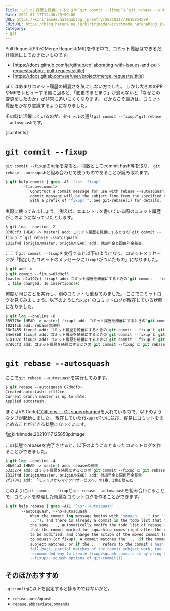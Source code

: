 ```yaml
---
Title: コミット履歴を綺麗にするときの`git commit --fixup`と`git rebase --autosquash`
Date: 2021-01-17T12:36:29+09:00
URL: https://kiririmode.hatenablog.jp/entry/20210117/1610854589
EditURL: https://blog.hatena.ne.jp/kiririmode/kiririmode.hatenablog.jp/atom/entry/26006613679396076
Category:
- git
---
```


Pull Request(PR)やMerge Request(MR)を作る中で、コミット履歴はできるだけ綺麗にしておきたいものです。

- [https://docs.github.com/ja/github/collaborating-with-issues-and-pull-requests/about-pull-requests:title]
- [https://docs.gitlab.com/ee/user/project/merge_requests/:title]

ぼくはあまりコミット履歴の綺麗さを気にしない方でした。
しかし大きめのPRやMRをレビューする側に回ると、「変更のまとまり」が追えないと「なぜこの変更をしたのか」が非常に追いにくくなります。
だからこそ最近は、コミット履歴をかなり意識するようになりました。

その時に活躍しているのが、タイトルの通り`git commit --fixup`と`git rebase --autosquash`です。

[:contents]

# `git commit --fixup`

`git commit --fixup`のhelpを見ると、引数としてcommit hash等を取り、
`git rebase --autosqush`と組み合わせて使うものであることが読み取れます。

```tcsh
$ git help commit | grep -A3 '^\s*--fixup'
       --fixup=<commit>
           Construct a commit message for use with rebase --autosquash. The
           commit message will be the subject line from the specified commit
           with a prefix of "fixup! ". See git-rebase(1) for details.
```

実際に使ってみましょう。
例えば、本エントリを書いている際のコミット履歴がこのようになっていたとします。

```
$ git log --oneline -2
07d0cf3 (HEAD -> master) add: コミット履歴を綺麗にするときの`git commit --fixup`と`git rebase --autosquash`
1312f4d (origin/master, origin/HEAD) add: 付加年金と国民年金基金
```

ここで`git commit --fixup`を実行すると以下のようになり、コミットメッセージが「指定したコミットのメッセージに`fixup!`がついたもの」になりました。

```tcsh
$ git add -u
$ git commit --fixup=07d0cf3
[master a1a197c] fixup! add: コミット履歴を綺麗にするときの`git commit --fixup`と`git rebase --autosquash`
 1 file changed, 10 insertions(+)
```

何度か同じことを実行し、別のコミットも重ねてみました。
ここでコミットログを見てみましょう。以下のように`fixup! `のコミットログが散在している状態になりました。

```tcsh
$ git log --oneline -6
359776e (HEAD -> master) fixup! add: コミット履歴を綺麗にするときの`git commit --fixup`と`git rebase --autosquash`
f021fcb add: rebaseの説明
58c7455 fixup! add: コミット履歴を綺麗にするときの`git commit --fixup`と`git rebase --autosquash`
64e68b0 fixup! add: コミット履歴を綺麗にするときの`git commit --fixup`と`git rebase --autosquash`
a1a197c fixup! add: コミット履歴を綺麗にするときの`git commit --fixup`と`git rebase --autosquash`
07d0cf3 add: コミット履歴を綺麗にするときの`git commit --fixup`と`git rebase --autosquash`
```

# `git rebase --autosquash`

ここで`git rebase --autosquash`を実行してみます。

```tcsh
$ git rebase --autosquash 07d0cf3~
Created autostash: cf1f2ce
Current branch master is up to date.
Applied autostash.
```

ぼくはVS Codeに[GitLens — Git supercharged](https://marketplace.visualstudio.com/items?itemName=eamodio.gitlens)を入れているので、以下のようなタブが起動しました。
散在していた`fixup!`が1つに並び、容易にコミットをまとめることができる状態になっています。

f:id:kiririmode:20210117125858p:image

この状態でrebaseを完了させると、以下のようにまとまったコミットログを作ることができました。

```tcsh
$ git log --oneline -4
b8b04a3 (HEAD -> master) add: rebaseの説明
5323274 add: コミット履歴を綺麗にするときの`git commit --fixup`と`git rebase --autosquash`
1312f4d (origin/master, origin/HEAD) add: 付加年金と国民年金基金
2f17841 add: 「モノリスからマイクロサービスへ」の1章、2章を読んだ
```

このように`git commit --fixup`と`git rebase --autosquash`を組み合わせることで、コミットを整理した綺麗なコミットログを作ることができます。

```tcsh
$ git help rebase | grep -A11 '^\s*--autosquash'
       --autosquash, --no-autosquash
           When the commit log message begins with "squash! ..." (or "fixup!
           ..."), and there is already a commit in the todo list that matches
           the same ..., automatically modify the todo list of rebase -i so
           that the commit marked for squashing comes right after the commit
           to be modified, and change the action of the moved commit from pick
           to squash (or fixup). A commit matches the ...  if the commit
           subject matches, or if the ...  refers to the commit's hash. As a
           fall-back, partial matches of the commit subject work, too. The
           recommended way to create fixup/squash commits is by using the
           --fixup/--squash options of git-commit(1).
```

## そのほかおすすめ

`.gitconfig`に以下を設定すると捗るのではないかと。

- `rebase.autoSquash`
- `rebase.abbreviateCommands`

